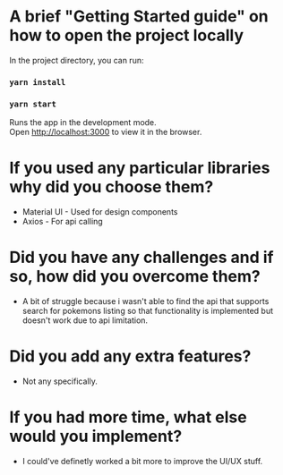 # A brief "Getting Started guide" on how to open the project locally

In the project directory, you can run:
### `yarn install`
### `yarn start`
Runs the app in the development mode.\
Open [http://localhost:3000](http://localhost:3000) to view it in the browser.

# If you used any particular libraries why did you choose them?
- Material UI - Used  for design components
- Axios - For api calling

# Did you have any challenges and if so, how did you overcome them?
- A bit of struggle because i wasn't able to find the api that supports search for pokemons listing so that functionality is implemented but doesn't work due to api limitation.

# Did you add any extra features?
- Not any specifically.

# If you had more time, what else would you implement?
- I could've definetly worked a bit more to improve the UI/UX stuff.